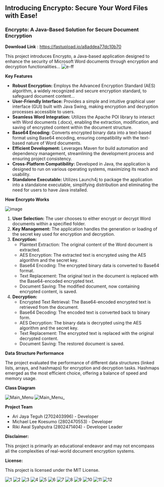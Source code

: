 ## Introducing Encrypto: Secure Your Word Files with Ease!


### Encrypto: A Java-Based Solution for Secure Document Encryption
**Download Link** : https://fastupload.io/a8addea77dc10b70

This project introduces Encrypto, a Java-based application designed to enhance the security of Microsoft Word documents through encryption and decryption functionalities...
![e-ff](https://github.com/Qyuzet/java-document-cryptographic-app--encrypto/assets/93258081/2af50ef0-fd13-4177-908e-1f4c62d8bb4d)


**Key Features**

*   **Robust Encryption:** Employs the Advanced Encryption Standard (AES) algorithm, a widely recognized and secure encryption standard, to safeguard document content...
*   **User-Friendly Interface:** Provides a simple and intuitive graphical user interface (GUI) built with Java Swing, making encryption and decryption processes accessible to users.
*   **Seamless Word Integration:** Utilizes the Apache POI library to interact with Word documents (.docx), enabling the extraction, modification, and saving of encrypted content within the document structure.
*   **Base64 Encoding:** Converts encrypted binary data into a text-based format using Base64 encoding, ensuring compatibility with the text-based nature of Word documents.
*   **Efficient Development:** Leverages Maven for build automation and dependency management, streamlining the development process and ensuring project consistency.
*   **Cross-Platform Compatibility:** Developed in Java, the application is designed to run on various operating systems, maximizing its reach and usability.
*   **Standalone Executable:** Utilizes Launch4j to package the application into a standalone executable, simplifying distribution and eliminating the need for users to have Java installed.

**How Encrypto Works**

![image](https://github.com/Qyuzet/java-document-cryptographic-app--encrypto/assets/93258081/d59540f0-5ef2-49e1-8b21-9fc7d7cebe90)


1.  **User Selection:** The user chooses to either encrypt or decrypt Word documents within a specified folder.
2.  **Key Management:** The application handles the generation or loading of the secret key used for encryption and decryption.
3.  **Encryption:**
    *   Plaintext Extraction: The original content of the Word document is extracted.
    *   AES Encryption: The extracted text is encrypted using the AES algorithm and the secret key.
    *   Base64 Encoding: The encrypted binary data is converted to Base64 format.
    *   Text Replacement: The original text in the document is replaced with the Base64-encoded encrypted text.
    *   Document Saving: The modified document, now containing encrypted content, is saved.
4.  **Decryption:**
    *   Encrypted Text Retrieval: The Base64-encoded encrypted text is retrieved from the document.
    *   Base64 Decoding: The encoded text is converted back to binary form.
    *   AES Decryption: The binary data is decrypted using the AES algorithm and the secret key.
    *   Text Replacement: The encrypted text is replaced with the original decrypted content.
    *   Document Saving: The restored document is saved.

**Data Structure Performance**


The project evaluated the performance of different data structures (linked lists, arrays, and hashmaps) for encryption and decryption tasks. Hashmaps emerged as the most efficient choice, offering a balance of speed and memory usage.


**Class Diagram**


![Main_Menu](https://github.com/Qyuzet/java-document-cryptographic-app--encrypto/assets/93258081/58e461c3-8d23-4fbf-9c8e-aa97693e2ef3)
![Main_Menu_](https://github.com/Qyuzet/java-document-cryptographic-app--encrypto/assets/93258081/506eed8c-f001-4991-aa71-9fece2c400b1)


**Project Team**

*   Ari Jaya Teguh (2702403996) - Developer
*   Michael Lee Koesumo (2802470553) - Developer
*   Riki Awal Syahputra (2802471404) - Developer Leader

**Disclaimer:**

This project is primarily an educational endeavor and may not encompass all the complexities of real-world document encryption systems.

**License:**

This project is licensed under the MIT License.

![1](https://github.com/Qyuzet/ENCRYPTO/assets/93258081/56d004be-6488-44c0-bd26-83a6fc4aa181)
![2](https://github.com/Qyuzet/ENCRYPTO/assets/93258081/5671d8c8-9afb-470a-a745-35a8d679819f)
![3](https://github.com/Qyuzet/ENCRYPTO/assets/93258081/17badc0f-63dc-4ad0-b504-e3854b7e0e8b)
![4](https://github.com/Qyuzet/ENCRYPTO/assets/93258081/75d94d6e-5fba-49b2-b9e8-4c3813fe286f)
![5](https://github.com/Qyuzet/ENCRYPTO/assets/93258081/f74ec02e-cd9a-485a-8ab8-c620e5caa280)
![6](https://github.com/Qyuzet/ENCRYPTO/assets/93258081/c942034d-0ba4-47f2-836f-779853ea0852)
![7](https://github.com/Qyuzet/ENCRYPTO/assets/93258081/aa611823-4109-4aa8-8c8b-e7d8e28c7f1f)
![8](https://github.com/Qyuzet/ENCRYPTO/assets/93258081/354e775b-54b4-40aa-ae74-cbb3cc41240d)
![9](https://github.com/Qyuzet/ENCRYPTO/assets/93258081/8b3ea920-6ecc-44a5-9840-c9ab45ab1895)
![10](https://github.com/Qyuzet/ENCRYPTO/assets/93258081/4207c298-7154-4a91-8131-581cc7232c70)
![11](https://github.com/Qyuzet/ENCRYPTO/assets/93258081/fee3582c-b5bc-4edc-9574-0c062a1e0e25)
![12](https://github.com/Qyuzet/ENCRYPTO/assets/93258081/b4474d1a-364e-4a4d-878f-97a2733e7eee)
